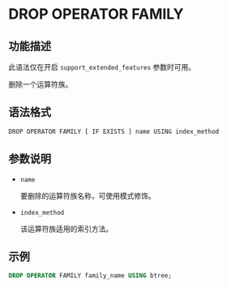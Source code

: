 # DROP OPERATOR FAMILY

## 功能描述

此语法仅在开启 `support_extended_features` 参数时可用。

删除一个运算符族。

## 语法格式

```txt
DROP OPERATOR FAMILY [ IF EXISTS ] name USING index_method
```

## 参数说明

- `name`

    要删除的运算符族名称，可使用模式修饰。

- `index_method`

    该运算符族适用的索引方法。

## 示例

```sql
DROP OPERATOR FAMILY family_name USING btree;
```
